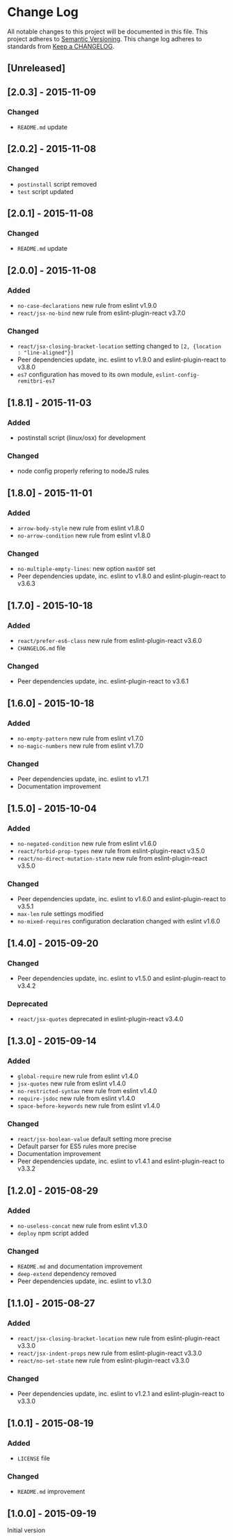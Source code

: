 # Change Log
All notable changes to this project will be documented in this file.
This project adheres to [Semantic Versioning](http://semver.org/).
This change log adheres to standards from [Keep a CHANGELOG](http://keepachangelog.com).

## [Unreleased]

## [2.0.3] - 2015-11-09
### Changed
- `README.md` update

## [2.0.2] - 2015-11-08
### Changed
- `postinstall` script removed
- `test` script updated

## [2.0.1] - 2015-11-08
### Changed
- `README.md` update

## [2.0.0] - 2015-11-08
### Added
- `no-case-declarations` new rule from eslint v1.9.0
- `react/jsx-no-bind` new rule from eslint-plugin-react v3.7.0

### Changed
- `react/jsx-closing-bracket-location` setting changed to `[2, {location : "line-aligned"}]`
- Peer dependencies update, inc. eslint to v1.9.0 and eslint-plugin-react to v3.8.0
- `es7` configuration has moved to its own module, `eslint-config-remitbri-es7`


## [1.8.1] - 2015-11-03
### Added
- postinstall script (linux/osx) for development

### Changed
- node config properly refering to nodeJS rules

## [1.8.0] - 2015-11-01
### Added
- `arrow-body-style` new rule from eslint v1.8.0
- `no-arrow-condition` new rule from eslint v1.8.0

### Changed
- `no-multiple-empty-lines`: new option `maxEOF` set
- Peer dependencies update, inc. eslint to v1.8.0 and eslint-plugin-react to v3.6.3


## [1.7.0] - 2015-10-18
### Added
- `react/prefer-es6-class` new rule from eslint-plugin-react v3.6.0
- `CHANGELOG.md` file

### Changed
- Peer dependencies update, inc. eslint-plugin-react to v3.6.1

## [1.6.0] - 2015-10-18
### Added
- `no-empty-pattern` new rule from eslint v1.7.0
- `no-magic-numbers` new rule from eslint v1.7.0

### Changed
- Peer dependencies update, inc. eslint to v1.7.1
- Documentation improvement


## [1.5.0] - 2015-10-04
### Added
- `no-negated-condition` new rule from eslint v1.6.0
- `react/forbid-prop-types` new rule from eslint-plugin-react v3.5.0
- `react/no-direct-mutation-state` new rule from eslint-plugin-react v3.5.0

### Changed
- Peer dependencies update, inc. eslint to v1.6.0 and eslint-plugin-react to v3.5.1
- `max-len` rule settings modified
- `no-mixed-requires` configuration declaration changed with eslint v1.6.0

## [1.4.0] - 2015-09-20
### Changed
- Peer dependencies update, inc. eslint to v1.5.0 and eslint-plugin-react to v3.4.2

### Deprecated
- `react/jsx-quotes` deprecated in eslint-plugin-react v3.4.0

## [1.3.0] - 2015-09-14
### Added
- `global-require` new rule from eslint v1.4.0
- `jsx-quotes` new rule from eslint v1.4.0
- `no-restricted-syntax` new rule from eslint v1.4.0
- `require-jsdoc` new rule from eslint v1.4.0
- `space-before-keywords` new rule from eslint v1.4.0

### Changed
- `react/jsx-boolean-value` default setting more precise
- Default parser for ES5 rules more precise
- Documentation improvement
- Peer dependencies update, inc. eslint to v1.4.1 and eslint-plugin-react to v3.3.2

## [1.2.0] - 2015-08-29
### Added
- `no-useless-concat` new rule from eslint v1.3.0
- `deploy` npm script added

### Changed
- `README.md` and documentation improvement
- `deep-extend` dependency removed
- Peer dependencies update, inc. eslint to v1.3.0

## [1.1.0] - 2015-08-27
### Added
- `react/jsx-closing-bracket-location` new rule from eslint-plugin-react v3.3.0
- `react/jsx-indent-props` new rule from eslint-plugin-react v3.3.0
- `react/no-set-state` new rule from eslint-plugin-react v3.3.0

### Changed
- Peer dependencies update, inc. eslint to v1.2.1 and eslint-plugin-react to v3.3.0


## [1.0.1] - 2015-08-19
### Added
- `LICENSE` file

### Changed
- `README.md` improvement

## [1.0.0] - 2015-09-19
Initial version

